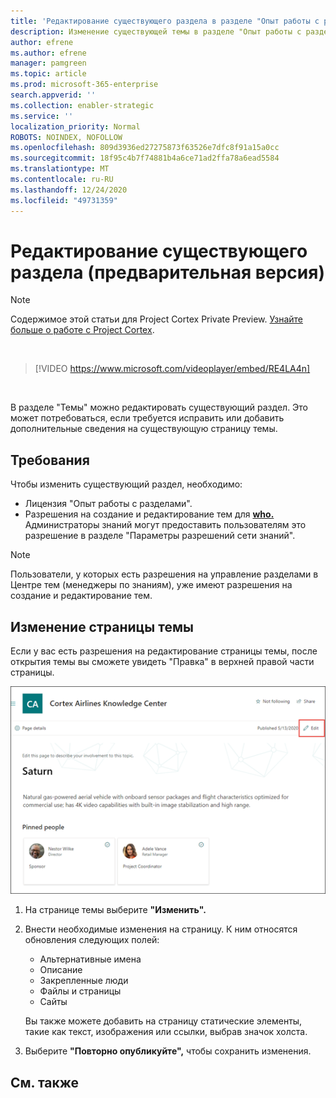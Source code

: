 ```yaml
---
title: 'Редактирование существующего раздела в разделе "Опыт работы с разделами" (предварительная версия) '
description: Изменение существующей темы в разделе "Опыт работы с разделами".
author: efrene
ms.author: efrene
manager: pamgreen
ms.topic: article
ms.prod: microsoft-365-enterprise
search.appverid: ''
ms.collection: enabler-strategic
ms.service: ''
localization_priority: Normal
ROBOTS: NOINDEX, NOFOLLOW
ms.openlocfilehash: 809d3936ed27275873f63526e7dfc8f91a15a0cc
ms.sourcegitcommit: 18f95c4b7f74881b4a6ce71ad2ffa78a6ead5584
ms.translationtype: MT
ms.contentlocale: ru-RU
ms.lasthandoff: 12/24/2020
ms.locfileid: "49731359"
---
```

# <a name="edit-an-existing-topic-preview"></a>Редактирование существующего раздела (предварительная версия)

> [!Note] 
> Содержимое этой статьи для Project Cortex Private Preview. [Узнайте больше о работе с Project Cortex](https://aka.ms/projectcortex).

</br>

> [!VIDEO https://www.microsoft.com/videoplayer/embed/RE4LA4n]  

</br>

В разделе "Темы" можно редактировать существующий раздел. Это может потребоваться, если требуется исправить или добавить дополнительные сведения на существующую страницу темы. 

## <a name="requirements"></a>Требования

Чтобы изменить существующий раздел, необходимо:
- Лицензия "Опыт работы с разделами".
- Разрешения на создание и редактирование тем для [**who.**](https://docs.microsoft.com/microsoft-365/knowledge/topic-experiences-user-permissions) Администраторы знаний могут предоставить пользователям это разрешение в разделе "Параметры разрешений сети знаний". 

> [!Note] 
> Пользователи, у которых есть разрешения на управление разделами в Центре тем (менеджеры по знаниям), уже имеют разрешения на создание и редактирование тем.

## <a name="edit-a-topic-page"></a>Изменение страницы темы

Если у вас есть разрешения на редактирование страницы темы, после  открытия темы вы сможете увидеть "Правка" в верхней правой части страницы.

   ![Управление редактированием](../media/knowledge-management/topic-page-edit.png) </br> 

1. На странице темы выберите **"Изменить".**

2. Внести необходимые изменения на страницу. К ним относятся обновления следующих полей:

    -  Альтернативные имена
    -  Описание
    -  Закрепленные люди
    -  Файлы и страницы
    -  Сайты

    Вы также можете добавить на страницу статические элементы, такие как текст, изображения или ссылки, выбрав значок холста.

3. Выберите **"Повторно опубликуйте",** чтобы сохранить изменения.


## <a name="see-also"></a>См. также



  






